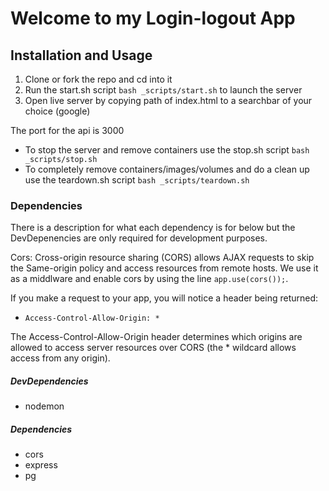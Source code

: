 # Welcome to my Login-logout App

## Installation and Usage

1. Clone or fork the repo and cd into it
2. Run the start.sh script `bash _scripts/start.sh` to launch the server
3. Open live server by copying path of index.html to a searchbar of your choice (google)

The port for the api is 3000

- To stop the server and remove containers use the stop.sh script `bash _scripts/stop.sh`
- To completely remove containers/images/volumes and do a clean up use the teardown.sh script `bash _scripts/teardown.sh`

### Dependencies

There is a description for what each dependency is for below but the DevDepenencies are only required for development purposes.

Cors: Cross-origin resource sharing (CORS) allows AJAX requests to skip the Same-origin policy and access resources from remote hosts. We use it as a middlware and enable cors by using the line `app.use(cors());`.

If you make a request to your app, you will notice a header being returned:

- `Access-Control-Allow-Origin: *`

The Access-Control-Allow-Origin header determines which origins are allowed to access server resources over CORS (the \* wildcard allows access from any origin).

##### DevDependencies

- nodemon

##### Dependencies

- cors
- express
- pg
